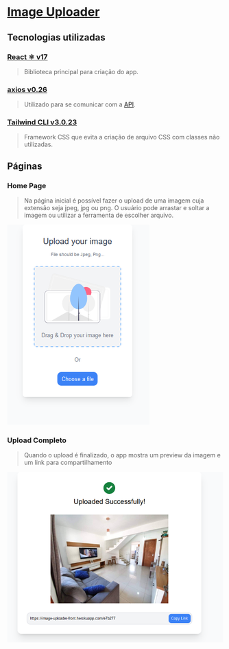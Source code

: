 # [Image Uploader](https://image-uploader-front.herokuapp.com/)

## **Tecnologias utilizadas**

### **[React ⚛️ v17](https://create-react-app.dev/)**

> Biblioteca principal para criação do app.

### **[axios v0.26](https://github.com/axios/axios)**

> Utilizado para se comunicar com a [API](https://github.com/beto-machado/Image-Uploaders-Api).

### **[Tailwind CLI v3.0.23](https://tailwindcss.com/docs/installation)**

> Framework CSS que evita a criação de arquivo CSS com classes não utilizadas.

## **Páginas**

### **Home Page**

> Na página inicial é possível fazer o upload de uma imagem cuja extensão seja jpeg, jpg ou png. O usuário pode arrastar e soltar a imagem ou utilizar a ferramenta de escolher arquivo.

![](screenshots/home.png)

### **Upload Completo**

> Quando o upload é finalizado, o app mostra um preview da imagem e um link para compartilhamento

![](screenshots/upload.png)
